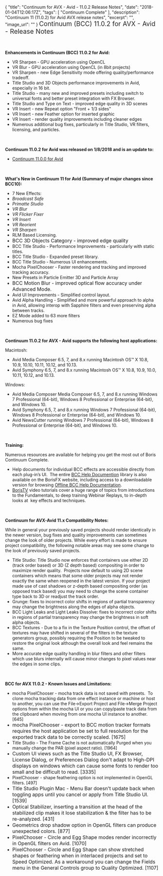 {
  "title": "Continuum for AVX - Avid - 11.0.2 Release Notes",
  "date": "2018-01-04T12:06:17Z",
  "tags": [
    "Continuum Complete"
  ],
  "description": "Continuum 11 (11.0.2) for Avid AVX release notes",
  "excerpt": "",
  "image_url": ""
}
<span style="color: rgb(40, 40, 40); font-size: 1.5em; word-spacing: 0.5px;">Continuum (BCC) 11.0.2 for AVX - Avid - Release Notes</span>

<span style="font-size: 1rem;"> </span>

**Enhancements in Continuum (BCC) 11.0.2 for Avid:**

* VR Sharpen - GPU acceleration using OpenCL
* VR Blur  - GPU acceleration using OpenCL (in 8bit projects)
* VR Sharpen - new Edge Sensitivity mode offering quality/performance tradeoff.
* Title Studio and 3D Objects performance improvements in Avid, especially in 16 bit.
* Title Studio - many new and improved presets including switch to universal fonts and better preset integration with FX Browser.
* Title Studio and Type on Text - improved edge quality in 3D scenes
* VR Insert - new Repeat option "Front + 1/3 sides"
* VR Insert - new Feather option for inserted graphic
* VR Insert - render quality improvements including cleaner edges
* Numerous additional bug fixes, particularly in Title Studio, VR filters, licensing, and particles.

<span style="font-size: 1rem;"> </span>

**Continuum 11.0.2 for Avid was released on 1/8/2018 and is an update to:**

* [Continuum 11.0.0 for Avid](/release-notes/continuum-for-avx-avid-11-0-0-release-notes/ "Continuum 11.0.0 for AVX - Avid")

<span style="font-size: 1rem;"> </span>

**What's New in Continuum 11 for Avid (Summary of major changes since BCC10):**

* 7 New Effects:
* _Broadcast Safe_
* _Primatte Studio_
* _VR Blur_
* _VR Flicker Fixer_
* _VR Insert_
* _VR Reorient_
* _VR Sharpen_
* RLM Based Licensing.
* <span style="font-size: 1rem;">BCC 3D Objects Category - improved edge quality</span>
* BCC Title Studio - Performance Improvements - particularly with static titles.
* BCC Title Studio - Expanded preset library.
* BCC Title Studio - Numerous UI enhancements.
* Mocha PixelChooser - Faster rendering and tracking and improved tracking accuracy.
* New Presets in Particle Emitter 3D and Particle Array
* <span style="font-size: 1rem;">BCC Motion Blur - improved optical flow accuracy under Advanced Mode.</span>
* Avid UI Improvements - Simplified control layout.
* Avid Alpha Handling - Simplified and more powerful approach to alpha in Avid, allowing interop with Sapphire filters and even preserving alpha between tracks.
* EZ Mode added to 63 more filters
* Numerous bug fixes

<span style="font-size: 1rem;"> </span>

**Continuum 11.0.2 for AVX - Avid supports the following host applications:**

Macintosh:

* Avid Media Composer 6.5, 7, and 8.x  running Macintosh OS™ X 10.8, 10.9, 10.10, 10.11, 10.12, and 10.13.
* Avid Symphony 6.5, 7, and 8.x running Macintosh OS™ X 10.8, 10.9, 10.0, 10.11, 10.12, and 10.13.

Windows:

* Avid Media Composer Media Composer 6.5, 7, and 8.x running Windows 7 Professional (64-bit), Windows 8 Professional or Enterprise (64-bit), and Windows 10.
* Avid Symphony 6.5, 7, and 8.x running Windows 7 Professional (64-bit), Windows 8 Professional or Enterprise (64-bit), and Windows 10.
* Avid NewsCutter running Windows 7 Professional (64-bit), Windows 8 Professional or Enterprise (64-bit), and Windows 10.

<span style="font-size: 1rem;"> </span>

**Training:**

Numerous resources are available for helping you get the most out of Boris Continuum Complete.

* Help documents for individual BCC effects are accessible directly from each plug-in’s UI.  The entire [BCC Help Documention](/documentation/continuum/bcc-user-guide/ "BCC Help Documentation") library is also available on the BorisFX website, including access to a downloadable version for browsing [Offline BCC Help Documentation](https://cdn.borisfx.com/borisfx/store/BCC10Documentation.zip "Offline Downloadable BCC Help Documentation").
* [BorisTV](/videos/) video tutorials cover a huge range of topics from introductions to the Fundamentals, to deep training Webinar Replays, to in-depth looks at  key effects and techniques.

<span style="font-size: 1rem;"> </span>

**Continuum for AVX-Avid 11.x Compatibility Notes:**

While in general your previously saved projects should render identically in the newer version, bug fixes and quality improvements can sometimes change the look of older projects. While every effort is made to ensure project compatibility, the following notable areas may see some change to the look of previously saved projects.

* Title Studio: Title Studio now enforces that containers use either 2D (track order based) or 3D (Z depth based) compositing in order to maximize render quality.  Projects now default to using 2D scene containers which means that some older projects may not render exactly the same when reopened in the latest version.  If your project made use of cast shadows or z-depth based compositing order (as opposed track based) you may need to change the scene container type back to 3D or readjust the track order.
* Grunge:  fixes to incorrect color shifts in regions of partial transparency may change the brightness along the edges of alpha objects.
* BCC Light Leaks and Light Leaks Dissolve: fixes to incorrect color shifts in regions of partial transparency may change the brightness in soft alpha objects.
* BCC Textures - Due to a fix in the Texture Position control, the offset of textures may have shifted in several of the filters in the texture generators group, possibly requiring the Position to be tweaked to restore the original look although the overall look and feel remains the same.
* More accurate edge quality handling in blur filters and other filters which use blurs internally will cause minor changes to pixel values near the edges in some clips.

<span style="font-size: 1rem;"> </span>

**BCC for AVX 11.0.2 - Known Issues and Limitations:**

* mocha PixelChooser - mocha track data is not saved with presets.  To clone mocha tracking data from one effect instance or machine or host to another, you can use the File->Export Project and File->Merge Project options from within the mocha UI or you can copy/paste track data from the clipboard when moving from one mocha UI instance to another. \[645\]
* <span style="font-size: 1rem;">mocha PixelChooser - export to BCC motion tracker formats requires the host application be set to full resolution for the exported track data to be correctly scaled. \[1675\]</span>
* Title Studio - The Frame Cache is not automatically Purged when you manually change the PAR (pixel aspect ratio). \[1964\]
* <span style="font-size: 1rem;">Custom UI views such as the Title Studio UI, FX Browser, License Dialog, or Preferences Dialog don't adapt to High-DPI displays on windows which can cause some fonts to render too small and be difficult to read. \[3335\]</span>
* PixelChooser - shape feathering option is not implemented in OpenGL filters. \[497\]
* <span style="font-size: 1rem;">Title Studio Plugin Mac - Menu Bar doesn't update back when toggling apps until you cancel or apply from Title Studio UI. \[1539\]</span>
* <span style="font-size: 1rem;">Optical Stabilizer, inserting a transition at the head of the stabilized clip makes it lose stabilization & the filter has to be re-analyzed. \[431\]</span>
* <span style="font-size: 1rem;">Geometrics drop shadow option in OpenGL filters can produce unexpected colors. \[877\]</span>
* <span style="font-size: 1rem;">PixelChooser - Circle and Egg Shape modes render incorrectly in OpenGL filters on Avid. \[1070\]</span>
* <span style="font-size: 1rem;">PixelChooser - Circle and Egg Shape can show stretched shapes or feathering when in interlaced projects and set to Speed Optimized. As a workaround you can change the Fields menu in the General Controls group to Quality Optimized. \[1107\]</span>

<div id="ext-gen9245"> </div>
